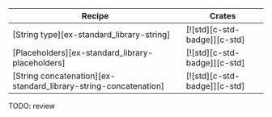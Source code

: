 | Recipe | Crates |
|---|---|
| [String type][ex-standard_library-string] | [![std][c-std-badge]][c-std] |
| [Placeholders][ex-standard_library-placeholders] | [![std][c-std-badge]][c-std] |
| [String concatenation][ex-standard_library-string-concatenation] | [![std][c-std-badge]][c-std] |

<div class="hidden">
TODO: review
</div>
